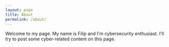 ```yaml
---
layout: page
title: About
permalink: /about/
---
```


Welcome to my page. 
My name is Filip and I'm cybersecurity enthusiast.
I'll try to post some cyber-related content on this page.
